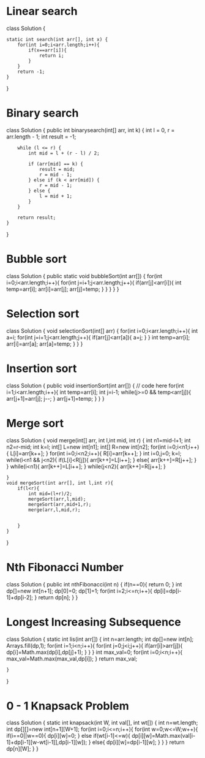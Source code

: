 # Linear search
class Solution {

    static int search(int arr[], int x) {
        for(int i=0;i<arr.length;i++){
            if(x==arr[i]){
                return i;
            }
        }
        return -1;
    }
}

# Binary search
class Solution {
    public int binarysearch(int[] arr, int k) {
        int l = 0, r = arr.length - 1;
        int result = -1;

        while (l <= r) {
            int mid = l + (r - l) / 2;

            if (arr[mid] == k) {
                result = mid;      
                r = mid - 1;       
            } else if (k < arr[mid]) {
                r = mid - 1;
            } else {
                l = mid + 1;
            }
        }

        return result;
    }
}

# Bubble sort
class Solution {
    public static void bubbleSort(int arr[]) {
        for(int i=0;i<arr.length;i++){
            for(int j=i+1;j<arr.length;j++){
                if(arr[j]<arr[i]){
                    int temp=arr[i];
                    arr[i]=arr[j];
                    arr[j]=temp;
                }
            }
        }
    }
}

# Selection sort
class Solution {
    void selectionSort(int[] arr) {
        for(int i=0;i<arr.length;i++){
            int a=i;
            for(int j=i+1;j<arr.length;j++){
                if(arr[j]<arr[a]){
                    a=j;
                }
            }
            int temp=arr[i];
            arr[i]=arr[a];
            arr[a]=temp;
        }
    }
}
# Insertion sort
class Solution {
    public void insertionSort(int arr[]) {
        // code here
        for(int i=1;i<arr.length;i++){
            int temp=arr[i];
            int j=i-1;
            while(j>=0 && temp<arr[j]){
                arr[j+1]=arr[j];
                j--;
            }
            arr[j+1]=temp;
        }
    }
}

# Merge sort
class Solution {
    void merge(int[] arr, int l,int mid, int r) {
        int n1=mid-l+1;
        int n2=r-mid;
        int k=l;
        int[] L=new int[n1];
        int[] R=new int[n2];
        for(int i=0;i<n1;i++){
            L[i]=arr[k++];
        }
        for(int i=0;i<n2;i++){
            R[i]=arr[k++];
        }
        int i=0,j=0;
        k=l;
        while(i<n1 && j<n2){
            if(L[i]<R[j]){
                arr[k++]=L[i++];
            }
            else{
                arr[k++]=R[j++];
            }
        }
        while(i<n1){
            arr[k++]=L[i++];
        }
        while(j<n2){
            arr[k++]=R[j++];
        }
        
    }
    void mergeSort(int arr[], int l,int r){
        if(l<r){
            int mid=(l+r)/2;
            mergeSort(arr,l,mid);
            mergeSort(arr,mid+1,r);
            merge(arr,l,mid,r);
            
            
        }
    }
}

# Nth Fibonacci Number
class Solution {
    public int nthFibonacci(int n) {
        if(n==0){
            return 0;
        }
        int dp[]=new int[n+1];
        dp[0]=0;
        dp[1]=1;
        for(int i=2;i<=n;i++){
            dp[i]=dp[i-1]+dp[i-2];
        }
        return dp[n];
    }
}
# Longest Increasing Subsequence
class Solution {
    static int lis(int arr[]) {
        int n=arr.length;
        int dp[]=new int[n];
        Arrays.fill(dp,1);
        for(int i=1;i<n;i++){
            for(int j=0;j<i;j++){
                if(arr[i]>arr[j]){
                    dp[i]=Math.max(dp[i],dp[j]+1);
                }
            }
        }
        int max_val=0;
        for(int i=0;i<n;i++){
            max_val=Math.max(max_val,dp[i]);
        }
        return max_val;
        
        
    }
}
# 0 - 1 Knapsack Problem
class Solution {
    static int knapsack(int W, int val[], int wt[]) {
        int n=wt.length;
        int dp[][]=new int[n+1][W+1];
        for(int i=0;i<=n;i++){
            for(int w=0;w<=W;w++){
                if(i==0||w==0){
                    dp[i][w]=0;
                }
                else if(wt[i-1]<=w){
                    dp[i][w]=Math.max(val[i-1]+dp[i-1][w-wt[i-1]],dp[i-1][w]);
                }
                else{
                    dp[i][w]=dp[i-1][w];
                }
            }
        }
        return dp[n][W];
    }
}
